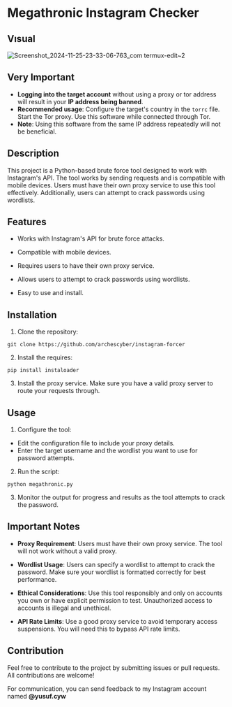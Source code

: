 # Megathronic Instagram Checker

## Vısual 

![Screenshot_2024-11-25-23-33-06-763_com termux-edit~2](https://github.com/user-attachments/assets/20f015d0-0d24-4bd8-8f74-00ee0da471a5)

## Very Important

- **Logging into the target account** without using a proxy or tor address will result in your **IP address being banned**.
- **Recommended usage**: 
Configure the target's country in the `torrc` file.
Start the Tor proxy.
Use this software while connected through Tor.
- **Note**: Using this software from the same IP address repeatedly will not be beneficial.

## Description

This project is a Python-based brute force tool designed to work with Instagram's API. The tool works by sending requests and is compatible with mobile devices. Users must have their own proxy service to use this tool effectively. Additionally, users can attempt to crack passwords using wordlists.

## Features

- Works with Instagram's API for brute force attacks.
- Compatible with mobile devices.
- Requires users to have their own proxy service.
- Allows users to attempt to crack passwords using wordlists.

- Easy to use and install.

## Installation

1. Clone the repository:

```
git clone https://github.com/archescyber/instagram-forcer
```

2. Install the requires:

```
pip install instaloader
```

3. Install the proxy service.  Make sure you have a valid proxy server to route your requests through.

## Usage

1. Configure the tool:
- Edit the configuration file to include your proxy details.
- Enter the target username and the wordlist you want to use for password attempts.

2. Run the script:

```
python megathronic.py
```

3. Monitor the output for progress and results as the tool attempts to crack the password.

## Important Notes

- **Proxy Requirement**: Users must have their own proxy service. The tool will not work without a valid proxy.

- **Wordlist Usage**: Users can specify a wordlist to attempt to crack the password. Make sure your wordlist is formatted correctly for best performance.

- **Ethical Considerations**: Use this tool responsibly and only on accounts you own or have explicit permission to test. Unauthorized access to accounts is illegal and unethical.
- **API Rate Limits**: Use a good proxy service to avoid temporary access suspensions. You will need this to bypass API rate limits.

## Contribution

Feel free to contribute to the project by submitting issues or pull requests. All contributions are welcome!   

For communication, you can send feedback to my Instagram account named **@yusuf.cyw**
